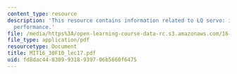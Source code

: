 ```yaml
---
content_type: resource
description: 'This resource contains information related to LQ servo: improving transient
  performance.'
file: /media/https%3A/open-learning-course-data-rc.s3.amazonaws.com/16-30-feedback-control-systems-fall-2010/fd8dac4483099318939706b5660f6475_MIT16_30F10_lec17.pdf
file_type: application/pdf
resourcetype: Document
title: MIT16_30F10_lec17.pdf
uid: fd8dac44-8309-9318-9397-06b5660f6475
---
```

